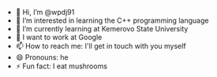 - 👋 Hi, I’m @wpdj91
- 👀 I’m interested in learning the C++ programming language
- 🌱 I’m currently learning at Kemerovo State University
- 💞️ I want to work at Google
- 📫 How to reach me: I'll get in touch with you myself
- 😄 Pronouns: he
- ⚡ Fun fact: I eat mushrooms

<!---
wpdj91/wpdj91 is a ✨ special ✨ repository because its `README.md` (this file) appears on your GitHub profile.
You can click the Preview link to take a look at your changes.
--->

